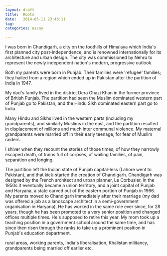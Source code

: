 ```yaml
---
layout: draft
title:  Roots
date:   2014-05-11 23:46:11
tag: 
categories: essay

---
```


I was born in Chandigarh, a city on the foothills of Himalaya which India's first planned city post-independence, and is renowned internationally for its architecture and urban design. The city was commissioned by Nehru to represent the newly independent nation's modern, progressive outlook.

Both my parents were born in Punjab. Their families were 'refugee' families; they hailed from a region which ended up in Pakistan after the partition of India in 1947.

My dad's family lived in the district Dera Ghazi Khan in the former province of British Punjab. The partition had seen the Muslim dominated western part of Punjab go to Pakistan, and the Hindu Sikh dominated eastern part go to India. 

Many Hindu and Sikhs lived in the western parts (including my grandparents), and similarly Muslims in the east, and the partition resulted in  displacement of millions and much inter communal violence. My maternal grandparents were married off in their early teenage, for fear of Muslim raiders. 

I shiver when they recount the stories of those times, of how they narrowly escaped death, of trains full of corpses, of wailing families, of pain, separation and longing.

The partition left the Indian state of Punjab capital-less (Lahore went to Pakistan), and that kick-started the creation of Chandigarh. Chandigarh was designed by the French architect and urban planner, Le Corbusier, in the 1950s.It eventually became a union territory, and a  joint capital of Punjab and Haryana, a state  carved out of the eastern portion of Punjab in 1966.
My parents moved to Chandigarh immediately after their marriage  (my dad was offered a job as a landscape architect in a semi-government organisation in Haryana). He has worked in the same role ever since, for 28 years,  though he has been promoted to a very senior position and changed offices multiple times. He's supposed to retire this year. My mom took up a teaching position in a government school around the same time, and has since then risen through the ranks to take up a prominent position in Punjab's education department.











rural areas, working parents, India's liberalisation, Khalistan militancy, grandparents being married off earlier etc.


